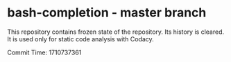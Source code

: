 # bash-completion - master branch

This repository contains frozen state of the repository.
Its history is cleared. It is used only for static code
analysis with Codacy.

Commit Time: 1710737361